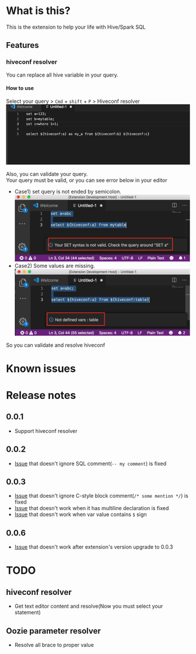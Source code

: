 # What is this?

This is the extension to help your life with Hive/Spark SQL

## Features

### hiveconf resolver
You can replace all hive variable in your query.  

#### How to use
Select your query > `Cmd` + `shift` + `P` > Hiveconf resolver  
![demo](./static/images/demo.gif)

Also, you can validate your query.  
Your query must be valid, or you can see error below in your editor
- Case1) set query is not ended by semicolon.
![query validation](static/images/query_validation.png)
- Case2) Some values are missing.
![query validation](static/images/query_validation2.png)

So you can validate and resolve hiveconf

# Known issues

# Release notes
## 0.0.1
- Support hiveconf resolver
## 0.0.2
- [Issue](https://github.com/dev-moonduck/vscode-ext/issues/1) that doesn't ignore SQL comment(`-- my comment`) is fixed
## 0.0.3
- [Issue](https://github.com/dev-moonduck/vscode-ext/issues/1) that doesn't ignore C-style block comment(`/* some mention */`) is fixed
- [Issue](https://github.com/dev-moonduck/vscode-ext/issues/4) that doesn't work when it has multiline declaration is fixed
- [Issue](https://github.com/dev-moonduck/vscode-ext/issues/8) that doesn't work when var value contains `$` sign
## 0.0.6
- [Issue](https://github.com/dev-moonduck/vscode-ext/issues/9) that doesn't work after extension's version upgrade to 0.0.3

# TODO
## hiveconf resolver
- Get text editor content and resolve(Now you must select your statement)

## Oozie parameter resolver
- Resolve all brace to proper value